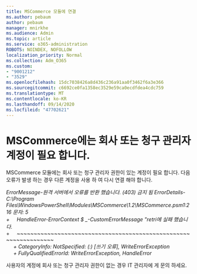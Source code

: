 ```yaml
---
title: MSCommerce 모듈에 연결
ms.author: pebaum
author: pebaum
manager: mnirkhe
ms.audience: Admin
ms.topic: article
ms.service: o365-administration
ROBOTS: NOINDEX, NOFOLLOW
localization_priority: Normal
ms.collection: Adm_O365
ms.custom:
- "9001212"
- "3529"
ms.openlocfilehash: 15dc7038426a8d436c236a91aa0f3462f6a3e366
ms.sourcegitcommit: c6692ce0fa1358ec3529e59ca0ecdfdea4cdc759
ms.translationtype: MT
ms.contentlocale: ko-KR
ms.lasthandoff: 09/14/2020
ms.locfileid: "47702621"
---
```

# <a name="mscommerce-requires-a-company-or-billing-administrator-account"></a>MSCommerce에는 회사 또는 청구 관리자 계정이 필요 합니다.

MSCommerce 모듈에는 회사 또는 청구 관리자 권한이 있는 계정이 필요 합니다. 다음 오류가 발생 하는 경우 다른 계정을 사용 하 여 다시 연결 해야 합니다.

*ErrorMessage-원격 서버에서 오류를 반환 했습니다. (403) 금지 됨 ErrorDetails-C:\Program Files\WindowsPowerShell\Modules\MSCommerce\1.2\MSCommerce.psm1:216 문자: 5*<br>
*+&nbsp;&nbsp;&nbsp;&nbsp;&nbsp;HandleError-ErrorContext $ _-CustomErrorMessage "retri에 실패 했습니다.*<br>
\+&nbsp;&nbsp;&nbsp;&nbsp;&nbsp;~~~~~~~~~~~~~~~~~~~~~~~~~~~~~~~~~~~~~~~~~~~~~~~~~~~~~~~~~~~~~~~~~<br>
&nbsp;&nbsp;&nbsp;&nbsp;&nbsp;*+ CategoryInfo: NotSpecified: (:) [쓰기 오류], WriteErrorException*<br>
&nbsp;&nbsp;&nbsp;&nbsp;&nbsp;*+ FullyQualifiedErrorId: WriteErrorException, HandleError*

사용자의 계정에 회사 또는 청구 관리자 권한이 없는 경우 IT 관리자에 게 문의 하세요.
